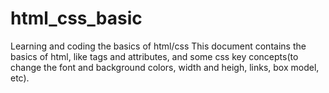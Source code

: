 # html_css_basic
Learning and coding the basics of html/css
This document contains the basics of html, like tags and attributes, and some css key concepts(to change the font and background colors, width and heigh,
links, box model, etc).
